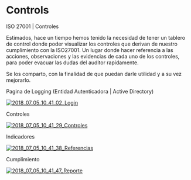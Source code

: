 # Controls
ISO 27001 | Controles 

Estimados, hace un tiempo hemos tenido la necesidad de tener un tablero de control donde poder visualizar los controles que derivan de nuestro cumplimiento con la ISO27001. Un lugar donde hacer referencia a las acciones, observaciones y las evidencias de cada uno de los controles, para poder evacuar las dudas del auditor rapidamente. 

Se los comparto, con la finalidad de que puedan darle utilidad y a su vez mejorarlo.

Pagina de Logging (Entidad Autenticadora | Active Directory)

<a href="https://ibb.co/kJ3e2T"><img src="https://preview.ibb.co/dqWowo/2018_07_05_10_41_02_Login.png" alt="2018_07_05_10_41_02_Login" border="0"></a>

Controles

<a href="https://ibb.co/hK2vbo"><img src="https://preview.ibb.co/geiOU8/2018_07_05_10_41_29_Controles.png" alt="2018_07_05_10_41_29_Controles" border="0"></a>

Indicadores

<a href="https://ibb.co/iG8q98"><img src="https://preview.ibb.co/d0mMGo/2018_07_05_10_41_38_Referencias.png" alt="2018_07_05_10_41_38_Referencias" border="0"></a>

Cumplimiento

<a href="https://ibb.co/gED1Go"><img src="https://preview.ibb.co/iJfRhT/2018_07_05_10_41_47_Reporte.png" alt="2018_07_05_10_41_47_Reporte" border="0"></a>
